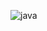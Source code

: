 ![java](https://user-images.githubusercontent.com/86329011/213033771-e5fd023c-4035-42e7-a98e-e575c39ae9f7.png)

